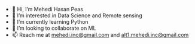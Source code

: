 - 👋 Hi, I’m Mehedi Hasan Peas
- 👀 I’m interested in Data Science and Remote sensing
- 🌱 I’m currently learning Python
- 💞️ I’m looking to collaborate on ML
- 📫 Reach me at mehedi.inc@gmail.com and alt1.mehedi.inc@gmail.com
